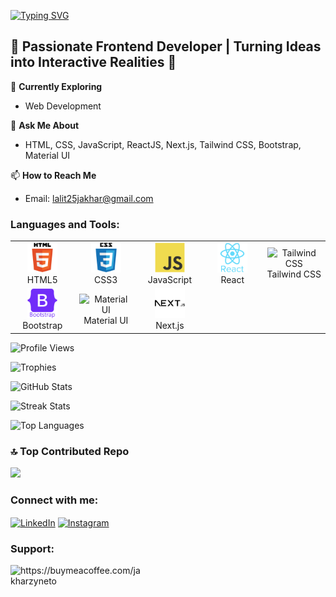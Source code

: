 <a href="https://git.io/typing-svg"><img src="https://readme-typing-svg.demolab.com?font=Dancing+Script&weight=700&size=28&pause=1000&color=61F7C3&background=29FF1F00&width=690&height=52&lines=Hi%2C+I'm+Lalit+Jakhar+-+Crafting+Dynamic+Frontend+Experiences+%F0%9F%9A%80" alt="Typing SVG" /></a>
<h2 align="left">🎨 Passionate Frontend Developer | Turning Ideas into Interactive Realities 🌟</h2>

🌱 **Currently Exploring**
- Web Development

💬 **Ask Me About**
- HTML, CSS, JavaScript, ReactJS, Next.js, Tailwind CSS, Bootstrap, Material UI

📫 **How to Reach Me**
- Email: lalit25jakhar@gmail.com

<h3 align="left">Languages and Tools:</h3>
<table> <tr> <td align="center" width="96"> <img src="https://raw.githubusercontent.com/devicons/devicon/master/icons/html5/html5-original-wordmark.svg" alt="HTML5" width="48" height="48"/> <br>HTML5 </td> <td align="center" width="96"> <img src="https://raw.githubusercontent.com/devicons/devicon/master/icons/css3/css3-original-wordmark.svg" alt="CSS3" width="48" height="48"/> <br>CSS3 </td> <td align="center" width="96"> <img src="https://raw.githubusercontent.com/devicons/devicon/master/icons/javascript/javascript-original.svg" alt="JavaScript" width="48" height="48"/> <br>JavaScript </td> <td align="center" width="96"> <img src="https://raw.githubusercontent.com/devicons/devicon/master/icons/react/react-original-wordmark.svg" alt="React" width="48" height="48"/> <br>React </td> <td align="center" width="96"> <img src="https://www.vectorlogo.zone/logos/tailwindcss/tailwindcss-icon.svg" alt="Tailwind CSS" width="48" height="48"/> <br>Tailwind CSS </td> </tr> <tr> <td align="center" width="96"> <img src="https://raw.githubusercontent.com/devicons/devicon/master/icons/bootstrap/bootstrap-plain-wordmark.svg" alt="Bootstrap" width="48" height="48"/> <br>Bootstrap </td> <td align="center" width="96"> <img src="https://cdn.worldvectorlogo.com/logos/material-ui-1.svg" alt="Material UI" width="48" height="48"/> <br>Material UI </td> <td align="center" width="96"> <img src="https://raw.githubusercontent.com/devicons/devicon/master/icons/nextjs/nextjs-original-wordmark.svg" alt="Next.js" width="48" height="48"/> <br>Next.js </td> </tr> </table>

<p align="left"> 
<img src="https://komarev.com/ghpvc/?username=jakharzyneto&label=Profile%20Views&color=0e75b6&style=flat" alt="Profile Views" width="150" height="30" />

<img src="https://github-profile-trophy.vercel.app/?username=jakharzyneto&theme=gruvbox&no-frame=false&no-bg=false&margin-w=4" alt="Trophies" /> </p> <p align="left"> <img src="https://github-readme-stats.vercel.app/api?username=jakharzyneto&show_icons=true&theme=radical" alt="GitHub Stats" /> </p> <p align="left"> <img src="https://github-readme-streak-stats.herokuapp.com/?user=jakharzyneto&theme=radical" alt="Streak Stats" /> </p> <p align="left"> <img src="https://github-readme-stats.vercel.app/api/top-langs?username=jakharzyneto&show_icons=true&locale=en&layout=compact&theme=radical" alt="Top Languages" /> </p>

### 🔝 Top Contributed Repo
![](https://github-contributor-stats.vercel.app/api?username=jakharzyneto&limit=5&theme=dark&combine_all_yearly_contributions=true)

<h3 align="left">Connect with me:</h3>
<p align="left"> <a href="https://linkedin.com/in/lalit-jakhar" target="blank"><img align="center" src="https://raw.githubusercontent.com/rahuldkjain/github-profile-readme-generator/master/src/images/icons/Social/linked-in-alt.svg" alt="LinkedIn" height="40" width="50" /></a> <a href="https://instagram.com/lalit_choudhary25" target="blank"><img align="center" src="https://raw.githubusercontent.com/rahuldkjain/github-profile-readme-generator/master/src/images/icons/Social/instagram.svg" alt="Instagram" height="40" width="50" /></a> </p>

<h3 align="left">Support:</h3>
<p align="left"><a href="https://buymeacoffee.com/jakharzyneto"> <img align="left" src="https://cdn.buymeacoffee.com/buttons/v2/default-yellow.png" height="50" width="210" alt="https://buymeacoffee.com/jakharzyneto" /></a></p>
